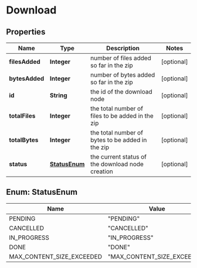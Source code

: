 
# Download

## Properties
Name | Type | Description | Notes
------------ | ------------- | ------------- | -------------
**filesAdded** | **Integer** | number of files added so far in the zip |  [optional]
**bytesAdded** | **Integer** | number of bytes added so far in the zip |  [optional]
**id** | **String** | the id of the download node |  [optional]
**totalFiles** | **Integer** | the total number of files to be added in the zip |  [optional]
**totalBytes** | **Integer** | the total number of bytes to be added in the zip |  [optional]
**status** | [**StatusEnum**](#StatusEnum) | the current status of the download node creation |  [optional]


<a name="StatusEnum"></a>
## Enum: StatusEnum
Name | Value
---- | -----
PENDING | &quot;PENDING&quot;
CANCELLED | &quot;CANCELLED&quot;
IN_PROGRESS | &quot;IN_PROGRESS&quot;
DONE | &quot;DONE&quot;
MAX_CONTENT_SIZE_EXCEEDED | &quot;MAX_CONTENT_SIZE_EXCEEDED&quot;



